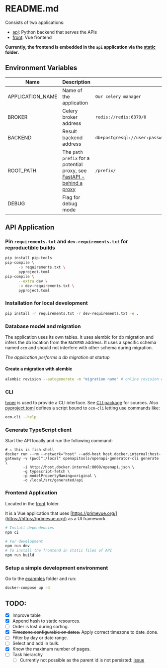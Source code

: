 # README.md

Consists of two applications:

- [api](./api/): Python backend that serves the APIs
- [front](./front/): Vue frontend

**Currently, the frontend is embedded in the `api` application via the [static](./api/app/static/) folder.**

## Environment Variables

| Name             | Description                                                                                                                            |                                                         |
|------------------|----------------------------------------------------------------------------------------------------------------------------------------|---------------------------------------------------------|
| APPLICATION_NAME | Name of the application                                                                                                                | `Our celery manager`                                    |
| BROKER           | Celery broker address                                                                                                                  | `redis://redis:6379/0`                                  |
| BACKEND          | Result backend address                                                                                                                 | `db+postgresql://user:password@127.0.0.1:5432/database` |
| ROOT_PATH        | The `path prefix` for a potential proxy, see [FastAPI - behind a proxy](https://https://fastapi.tiangolo.com/advanced/behind-a-proxy/) | `/prefix/`                                              |
| DEBUG            | Flag for debug mode                                                                                                                    |                                                         |


## API Application

### Pin `requirements.txt` and `dev-requirements.txt` for reproductible builds

```bash
pip install pip-tools
pip-compile \
      -o requirements.txt \
      pyproject.toml
pip-compile \
      --extra dev \
      -o dev-requirements.txt \
      pyproject.toml
```

### Installation for local development

```bash
pip install -r requirements.txt -r dev-requirements.txt -e .
```

### Database model and migration

The application uses its own tables. It uses alembic for db migration and infers the db location from the `BACKEND` address.
It uses a specific schema named `ocm` and should not interfere with other schema during migration.

*The application performs a db migration at startup*

#### Create a migration with alembic

```bash
alembic revision --autogenerate -m "migration name" # online revision creation
```

### CLI

[typer](https://typer.tiangolo.com/) is used to provide a CLI interface. See [CLI package](./api/src/our_celery_manager/app/cli) for sources.
Also [pyproject.toml](./api/pyproject.toml) defines a script bound to `ocm-cli` letting use commands like:

```bash
ocm-cli --help
```

### Generate TypeScript client

Start the API locally and run the following command:

```fish
# ⚠ this is fish shell
docker run --rm --network="host" --add-host host.docker.internal:host-gateway -v (pwd)":/local" openapitools/openapi-generator-cli generate \
        -i http://host.docker.internal:8000/openapi.json \
        -g typescript-fetch \
        -p modelPropertyNaming=original \
        -o /local/src/generated/api
```

### Frontend Application

Located in the [front](./front/) folder.

It is a Vue application that uses [https://primevue.org/](https://https://primevue.org/) as a UI framework.

```bash
# Install dependencies
npm ci
```

```bash
# For development
npm run dev
# To install the frontend in static files of API
npm run build
```

### Setup a simple development environment

Go to the [examples](./examples/composes/) folder and run:

```bash
docker-compose up -d
```

## TODO:

- [x] Improve table
- [x] Append hash to static resources.
- [ ] Order is lost during sorting.
- [x] <strike>Timezone configurable on dates.</strike> Apply correct timezone to date_done.
- [ ] Filter by day or date range.
- [ ] Select and add in bulk.
- [x] Know the maximum number of pages.
- [ ] Task hierarchy
  - [ ] Currently not possible as the parent id is not persisted: [issue](https://github.com/celery/celery/issues/5824)
